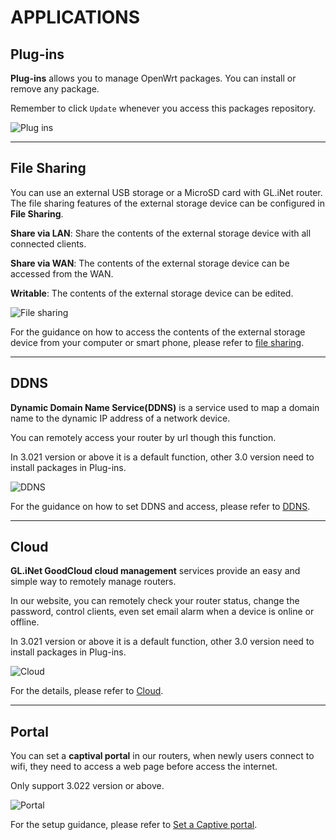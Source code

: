 # APPLICATIONS



## Plug-ins

**Plug-ins** allows you to manage OpenWrt packages. You can install or remove any package. 

Remember to click `Update` whenever you access this packages repository.

![Plug ins](https://static.gl-inet.com/docs/en/3/setup/slate/applications/plug-ins.png)



---

## File Sharing

You can use an external USB storage or a MicroSD card with GL.iNet router. The file sharing features of the external storage device can be configured in **File Sharing**.

**Share via LAN**: Share the contents of the external storage device with all connected clients.

**Share via WAN**: The contents of the external storage device can be accessed from the WAN.

**Writable**: The contents of the external storage device can be edited.

![File sharing](https://static.gl-inet.com/docs/en/3/setup/slate/applications/file_sharing.png)



For the guidance on how to access the contents of the external storage device from your computer or smart phone, please refer to [file sharing](https://docs.gl-inet.com/en/3/app/file_sharing/).


---

## DDNS

**Dynamic Domain Name Service(DDNS)** is a service used to map a domain name to the dynamic IP address of a network device. 

You can remotely access your router by url though this function.

In 3.021 version or above it is a default function, other 3.0 version need to install packages in Plug-ins.


![DDNS](https://static.gl-inet.com/docs/en/3/setup/slate/applications/ddns.png)


For the guidance on how to set DDNS and access, please refer to [DDNS](https://docs.gl-inet.com/en/3/app/ddns/).

---

## Cloud

**GL.iNet GoodCloud cloud management** services provide an easy and simple way to remotely manage routers. 

In our website, you can remotely check your router status, change the password, control clients, even set email alarm when a device is online or offline.

In 3.021 version or above it is a default function, other 3.0 version need to install packages in Plug-ins.

![Cloud](https://static.gl-inet.com/docs/en/3/setup/slate/applications/cloud.png)


For the details, please refer to [Cloud](https://docs.gl-inet.com/en/3/app/cloud/).

---

## Portal

You can set a **captival portal** in our routers, when newly users connect to wifi, they need to access a web page before access the internet.

Only support 3.022 version or above.

![Portal](https://static.gl-inet.com/docs/en/3/setup/slate/applications/portal.png)


For the setup guidance, please refer to [Set a Captive portal](https://docs.gl-inet.com/en/3/app/captive_portal).